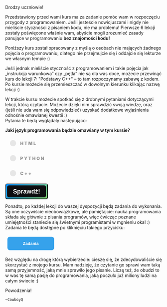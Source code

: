 <style>
.rad-label {
  display: flex;
  align-items: center;

  border-radius: 100px;
  padding: 10px 16px;
  margin: 10px 0;

  cursor: pointer;
  transition: .3s;
}

.rad-label:hover,
.rad-label:focus-within {
  background: hsla(0, 0%, 80%, .14);
}

.rad-input {
  position: absolute;
  left: 0;
  top: 0;
  width: 1px;
  height: 1px;
  opacity: 0;
  z-index: -1;
}

.rad-design {
  width: 18px;
  height: 18px;
  border-radius: 80px;

  background: linear-gradient(to right bottom, hsl(154, 97%, 62%), hsl(225, 97%, 62%));
  position: relative;
}

.rad-design::before {
  content: '';

  display: inline-block;
  width: inherit;
  height: inherit;
  border-radius: inherit;

  background: hsl(0, 0%, 90%);
  transform: scale(1.1);
  transition: .3s;
}

.rad-input:checked+.rad-design::before {
  transform: scale(0);
}

.rad-text {
  color: hsl(0, 0%, 60%);
  margin-left: 14px;
  letter-spacing: 3px;
  text-transform: uppercase;
  font-size: 14px;
  font-weight: 900;

  transition: .3s;
}

.rad-input:checked~.rad-text {
  color: hsl(0, 0%, 40%);
}

.btn {
  background-image: linear-gradient(135deg, #008aff, #86d472);
  border-radius: 6px;
  box-sizing: border-box;
  color: #ffffff;
  display: block;
  height: 50px;
  font-size: 1.4em;
  font-weight: 600;
  padding: 4px;
  position: relative;
  text-decoration: none;
  width: 7em;
  z-index: 2;
}

.btn:hover {
  color: #fff;
}

.btn .btnspan {
  align-items: center;
  background: #0e0e10;
  border-radius: 6px;
  display: flex;
  justify-content: center;
  height: 100%;
  transition: background 0.5s ease;
  width: 100%;
}

.btn:hover .btnspan {
  background: transparent;
}

.exercise {
	position: relative;
	max-width: 30em;
	
	background-color: #fff;
	padding: 1.125em 1.5em;
	font-size: 1.25em;
	border-radius: 1rem;
  box-shadow:	0 0.125rem 0.5rem rgba(0, 0, 0, .3), 0 0.0625rem 0.125rem rgba(0, 0, 0, .2);
}

.exercise::before {
	content: '';
	position: absolute;
	width: 0;
	height: 0;
	bottom: 100%;
	left: 1.5em; 
	border: .75rem solid transparent;
	border-top: none;

	border-bottom-color: #fff;
	filter: drop-shadow(0 -0.0625rem 0.0625rem rgba(0, 0, 0, .1));
}

.exerciseButton {
  border: 0;
  text-align: center;
  display: inline-block;
  padding: 14px;
  width: 150px;
  margin: 7px;
  color: #ffffff;
  background-color: #36a2eb;
  border-radius: 8px;
  font-family: "proxima-nova-soft", sans-serif;
  font-weight: 600;
  text-decoration: none;
  transition: box-shadow 200ms ease-out;
}
</style>

<script>
	let as = document.getElementById('answer');
	console.log("ConsoleLogTestExample01");
	console.log(document.getElementById('op3'));
	function testtt(){
		console.log("ConsoleLogTestExample02");
		if(document.getElementById('op3').checked){
			as.innerHTML = "Dokładnie tak! :)";
			as.style="display:block;";
			}
		else{
			as.innerHTML = "Niestety, nie tym razem! Omawianym kursem będzie C++ :)";
			as.style="display:block;";
		}
	}
	
	function showExercises() {
		console.log("ConsoleLogTestExample03");
		
		var x = document.getElementById("exercises");
		if (x.style.display === "none") {
			x.style.display = "block";
		} else {
			x.style.display = "none";
		}
	}
</script>

Drodzy uczniowie!

Przedstawiony przed wami kurs ma za zadanie pomóc wam w rozpoczęciu przygody z programowaniem. Jeśli jesteście nowicjuszami i nigdy nie mieliście styczności z pisaniem kodu, nie ma problemu! Pierwsze 6 lekcji zostały poświęcone właśnie wam, abyście mogli zrozumieć zasady panujące w programowaniu **bez znajomości kodu!** 

Poniższy kurs został opracowany z myślą o osobach nie mających żadnego pojęcia o programowaniu, dlatego nie przejmujcie się i oddajcie się lekturze we własnym tempie :)

Jeśli jednak mieliście styczność z programowaniem i takie pojęcia jak „instrukcja warunkowa” czy „pętla” nie są dla was obce, możecie przewinąć kurs do lekcji 7: "Podstawy C++" – to tam rozpoczynamy zabawę z kodem.<br/>
Po kursie możecie się przemieszczać w dowolnym kierunku klikając nazwę lekcji :)

W trakcie kursu możecie spotkać się z drobnymi pytaniami dotyczącymi lekcji, którą czytacie. Możecie dzięki nim sprawdzić swoją wiedzę, oraz (jeśli nie uda wam się odpowiedzieć)
uzyskać dodatkowe wyjaśnienia odnośnie omawianej kwestii :)<br/>
Pytania te będą wyglądały następująco:

**Jaki język programowania będzie omawiany w tym kursie?**
<form> 
<label class="rad-label">
<input type="radio" class="rad-input" name="fav_language" value="HTML" id="op1">
<div class="rad-design"></div>
<div class="rad-text">HTML</div>
</label>

<label class="rad-label">
<input type="radio" class="rad-input" name="fav_language" value="HTML" id="op2">
<div class="rad-design"></div>
<div class="rad-text">Python</div>
</label>

<label class="rad-label">
<input type="radio" class="rad-input" name="fav_language" value="HTML" id="op3">
<div class="rad-design"></div>
<div class="rad-text">C++</div>
</label>

</form>

<button id="baton" class="btn" onclick = "testtt()"><span class="btnspan">Sprawdź!</span></button>

<p id="answer" class="exercise" style="display:none;"></p>

<p>Ponadto, po każdej lekcji do waszej dyspozycji będą zadania do wykonania. Są one oczywiście nieobowiązkowe, ale pamiętajcie: nauka programowania składa się głównie z pisania programów, więc ćwicząc poznane umiejętności staniecie się świetnymi programistami w mgnieniu oka! :)<br/>
Zadania te będą dostępne po kliknięciu takiego przycisku:</p>

<button onclick="console.log('ConsoleLogTestExample03');if (document.getElementById('exercises').style.display === 'none') {document.getElementById('exercises').style.display = 'block';} else {document.getElementById('exercises').style.display = 'none';}" class="exerciseButton">Zadania</button>

<div id="exercises" style="display: none" class="exercise">
  Lorem ipsum dolor sit amet, consectetur adipiscing elit. In porttitor eros tortor. Vivamus sollicitudin bibendum aliquam. Pellentesque habitant morbi tristique senectus et netus et malesuada fames ac turpis egestas. Donec rhoncus nisl eu lobortis fringilla. Ut porttitor tempus augue, a condimentum felis consequat eget. Vestibulum ante ipsum primis in faucibus orci luctus et ultrices posuere cubilia curae; Sed volutpat, neque in maximus tincidunt, lacus purus placerat eros, at accumsan quam mauris a arcu.<br/>

Mauris fermentum iaculis quam quis aliquet. Donec sodales vestibulum ornare. Integer lobortis feugiat sapien sit amet feugiat. Cras elementum viverra urna. Pellentesque id urna arcu. Nulla urna nisi, malesuada non porta sodales, sagittis at neque. Nullam venenatis in urna ac imperdiet.<br/>

Mauris ultrices posuere sagittis. In tincidunt placerat ipsum eget rutrum. Mauris commodo velit vitae orci efficitur fringilla. Pellentesque habitant morbi tristique senectus et netus et malesuada fames ac turpis egestas. Curabitur tincidunt libero dignissim, ornare diam non, eleifend risus. Nam tempus sodales ex, rutrum semper metus blandit vel. Maecenas egestas lobortis enim, id congue ligula blandit eget. Nunc rhoncus euismod dolor. Suspendisse in nisl tempus, mattis augue at, commodo justo. Cras sollicitudin felis ex, quis finibus lorem eleifend at. Ut non vestibulum nisl.<br/>

Aliquam congue pharetra metus, id vehicula leo iaculis quis. Curabitur dignissim in libero vel dictum. Praesent at tortor eget est pellentesque pharetra. Integer interdum pretium accumsan. Nulla non enim purus. Fusce fringilla lacus turpis, sed viverra orci placerat ut. Sed sed diam hendrerit, commodo orci a, pharetra purus. Quisque eu efficitur augue. Sed vitae mi at lectus malesuada blandit a nec purus. Quisque sed dolor ac risus ultricies consequat. Fusce tempus lorem id luctus hendrerit. Donec accumsan scelerisque nisi, nec aliquet massa viverra eu. Pellentesque vitae ultrices lectus, a tempus quam. Pellentesque sagittis pretium ullamcorper. Sed a efficitur sapien.<br/>

Nulla ut pretium ipsum. Aliquam et mauris vel tortor egestas volutpat. Nullam rhoncus commodo sem, at facilisis ante mollis vel. Sed sed dolor vel tellus iaculis posuere nec in nibh. Class aptent taciti sociosqu ad litora torquent per conubia nostra, per inceptos himenaeos. Vestibulum libero augue, aliquam in purus a, mattis feugiat justo. Aliquam diam purus, efficitur a metus ut, tincidunt laoreet lorem. Vestibulum nunc ligula, dictum sed enim et, accumsan euismod ante. Nam in elementum elit, quis convallis orci.<br/>
</div>

Bez względu na drogę którą wybierzecie: cieszę się, że zdecydowaliście się skorzystać z mojego kursu. Mam nadzieję, że czytanie go sprawi wam taką samą przyjemność, jaką mnie sprawiło jego pisanie. Liczę też, że obudzi to w was tę samą pasję do programowania, jaką poczuło już miliony ludzi na całym świecie :)


Powodzenia!

	~CowboyQ
